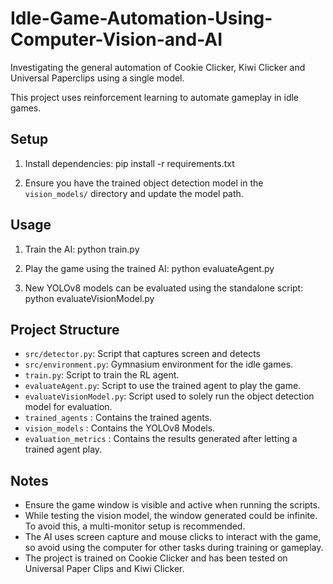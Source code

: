 # Idle-Game-Automation-Using-Computer-Vision-and-AI

Investigating the general automation of Cookie Clicker, Kiwi Clicker and Universal Paperclips using a single model.

This project uses reinforcement learning to automate gameplay in idle games.

## Setup

1. Install dependencies:
pip install -r requirements.txt

2. Ensure you have the trained object detection model in the `vision_models/` directory and update the model path.

## Usage

1. Train the AI:
python train.py

2. Play the game using the trained AI:
python evaluateAgent.py

3. New YOLOv8 models can be evaluated using the standalone script:
python evaluateVisionModel.py

## Project Structure

- `src/detector.py`: Script that captures screen and detects 
- `src/environment.py`: Gymnasium environment for the idle games.
- `train.py`: Script to train the RL agent.
- `evaluateAgent.py`: Script to use the trained agent to play the game.
- `evaluateVisionModel.py`: Script used to solely run the object detection model for evaluation.
- `trained_agents` : Contains the trained agents.
- `vision_models` : Contains the YOLOv8 Models.
- `evaluation_metrics` : Contains the results generated after letting a trained agent play.

## Notes

- Ensure the game window is visible and active when running the scripts.
- While testing the vision model, the window generated could be infinite. To avoid this, a multi-monitor setup is recommended.
- The AI uses screen capture and mouse clicks to interact with the game, so avoid using the computer for other tasks during training or gameplay.
- The project is trained on Cookie Clicker and has been tested on Universal Paper Clips and Kiwi Clicker.
